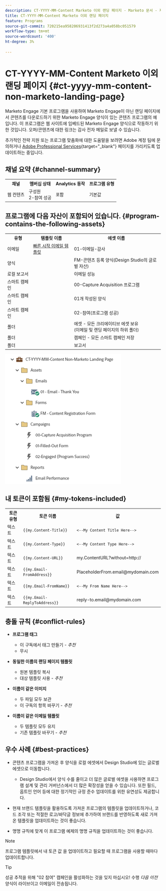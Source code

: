 ```yaml
---
description: CT-YYYY-MM-Content Marketo 이외 랜딩 페이지 - Marketo 문서 - 제품 설명서
title: CT-YYYY-MM-Content Marketo 이외 랜딩 페이지
feature: Programs
source-git-commit: 720215ea958206931413f2d273a4a058bc051579
workflow-type: tm+mt
source-wordcount: '400'
ht-degree: 3%

---
```


# CT-YYYY-MM-Content Marketo 이외 랜딩 페이지 {#ct-yyyy-mm-content-non-marketo-landing-page}

Marketo Engage 기본 프로그램을 사용하여 Marketo Engage이 아닌 랜딩 페이지에서 콘텐츠를 다운로드하기 위한 Marketo Engage 양식이 있는 콘텐츠 프로그램의 예입니다. 이 프로그램은 웹 사이트에 임베드된 Marketo Engage 양식으로 작동하기 위한 것입니다. 오퍼/콘텐츠에 대한 링크는 감사 전자 메일로 보낼 수 있습니다.

추가적인 전략 지원 또는 프로그램 맞춤화에 대한 도움말을 보려면 Adobe 계정 팀에 문의하거나 [Adobe Professional Services](https://business.adobe.com/customers/consulting-services/main.html){target="_blank"} 페이지를 가리키도록 업데이트하는 중입니다.

## 채널 요약 {#channel-summary}

<table style="table-layout:auto"> 
 <tbody> 
  <tr> 
   <th>채널</th> 
   <th>멤버십 상태</th>
   <th>Analytics 동작</th>
   <th>프로그램 유형</th>
  </tr> 
  <tr> 
   <td>웹 컨텐츠</td> 
   <td>구성원 
<br/>2-참여 성공</td>
   <td>포함</td>
   <td>기본값</td>
  </tr>
 </tbody> 
</table>

## 프로그램에 다음 자산이 포함되어 있습니다. {#program-contains-the-following-assets}

<table style="table-layout:auto"> 
 <tbody> 
  <tr> 
   <th>유형</th> 
   <th>템플릿 이름</th>
   <th>에셋 이름</th>
  </tr> 
  <tr> 
   <td>이메일</td> 
   <td><a href="/help/marketo/product-docs/core-marketo-concepts/programs/program-library/quick-start-email-template.md" target="_blank">빠른 시작 이메일 템플릿</a></td>
   <td>01-이메일-감사</td>
  </tr>
  <tr> 
   <td>양식</td> 
   <td> </td>
   <td>FM-콘텐츠 등록 양식(Design Studio의 글로벌 자산)</td>
  </tr>
  <tr> 
   <td>로컬 보고서</td> 
   <td> </td>
   <td>이메일 성능</td>
  </tr>
  <tr> 
   <td>스마트 캠페인</td> 
   <td> </td>
   <td>00-Capture Acquisition 프로그램</td>
  </tr>
  <tr> 
   <td>스마트 캠페인</td> 
   <td> </td>
   <td>01개 작성된 양식</td>
  </tr>
  <tr> 
   <td>스마트 캠페인</td> 
   <td> </td>
   <td>02-참여(프로그램 성공)</td>
  </tr>
  <tr> 
   <td>폴더</td> 
   <td> </td>
   <td>에셋 - 모든 크리에이티브 에셋 보유 
<br/>(이메일 및 랜딩 페이지의 하위 폴더)  </td>
  </tr>
  <tr> 
   <td>폴더</td> 
   <td> </td>
   <td>캠페인 - 모든 스마트 캠페인 저장</td>
  </tr>
  <tr> 
   <td>폴더</td> 
   <td> </td>
   <td>보고서</td>
  </tr>
 </tbody> 
</table>

![](assets/ct-yyyy-mm-content-non-marketo-landing-page-1.png)

## 내 토큰이 포함됨 {#my-tokens-included}

<table style="table-layout:auto"> 
 <tbody> 
  <tr> 
   <th>토큰 유형</th> 
   <th>토큰 이름</th>
   <th>값</th>
  </tr> 
  <tr> 
   <td>텍스트</td> 
   <td><code>{{my.Content-Title}}</code></td>
   <td><code><--My Content Title Here--></code></td>
  </tr>
  <tr> 
   <td>텍스트</td> 
   <td><code>{{my.Content-Type}}</code></td>
   <td><code><--My Content Type Here--></code></td>
  </tr>
  <tr> 
   <td>텍스트</td> 
   <td><code>{{my.Content-URL}}</code></td>
   <td>my.ContentURL?without=http://</td>
  </tr>
  <tr> 
   <td>텍스트</td> 
   <td><code>{{my.Email-FromAddress}}</code></td>
   <td>PlaceholderFrom.email@mydomain.com</td>
  </tr>
  <tr> 
   <td>텍스트</td> 
   <td><code>{{my.Email-FromName}}</code></td>
   <td><code><--My From Name Here--></code></td>
  </tr>
  <tr> 
   <td>텍스트</td> 
   <td><code>{{my.Email-ReplyToAddress}}</code></td>
   <td>reply-to.email@mydomain.com</td>
  </tr>
 </tbody> 
</table>

## 충돌 규칙 {#conflict-rules}

* **프로그램 태그**
   * 이 구독에서 태그 만들기 - _추천_
   * 무시

* **동일한 이름의 랜딩 페이지 템플릿**
   * 원본 템플릿 복사
   * 대상 템플릿 사용 - _추천_

* **이름이 같은 이미지**
   * 두 파일 모두 보관
   * 이 구독의 항목 바꾸기 - _추천_

* **이름이 같은 이메일 템플릿**
   * 두 템플릿 모두 유지
   * 기존 템플릿 바꾸기 - _추천_

## 우수 사례 {#best-practices}

* 콘텐츠 프로그램을 가져온 후 양식을 로컬 에셋에서 Design Studio에 있는 글로벌 에셋으로 이동합니다.
   * Design Studio에서 양식 수를 줄이고 더 많은 글로벌 에셋을 사용하면 프로그램 설계 및 관리 거버넌스에서 더 많은 확장성을 얻을 수 있습니다. 또한 필드, 옵트인 언어 등에 대한 정기적인 규정 준수 업데이트를 위한 유연성도 제공합니다.

* 현재 브랜드 템플릿을 활용하도록 가져온 프로그램의 템플릿을 업데이트하거나, 코드 조각 또는 적절한 로고/바닥글 정보에 추가하여 브랜드를 반영하도록 새로 가져온 템플릿을 업데이트하는 것이 좋습니다.

* 명명 규칙에 맞게 이 프로그램 예제의 명명 규칙을 업데이트하는 것이 좋습니다.

>[!NOTE]
>
>프로그램 템플릿에서 내 토큰 값 을 업데이트하고 필요할 때 프로그램을 사용할 때마다 업데이트합니다.

>[!TIP]
>
>성공 추적을 위해 &quot;02 참여&quot; 캠페인을 활성화하는 것을 잊지 마십시오! 수행 _다음 이전_ 양식이 라이브이고 이메일이 전송됩니다.
